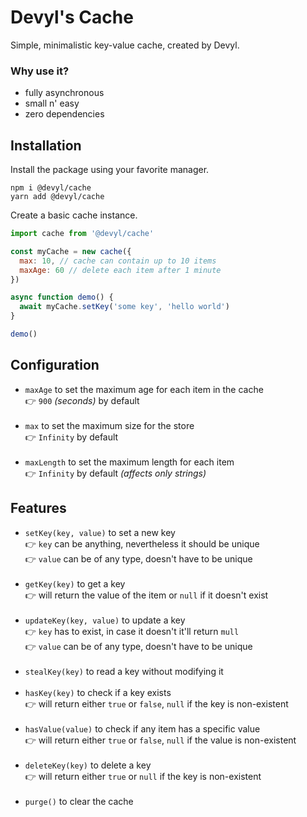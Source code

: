 # Devyl's Cache

Simple, minimalistic key-value cache, created by Devyl.

### Why use it?

- fully asynchronous
- small n' easy
- zero dependencies

## Installation

Install the package using your favorite manager.

```sh-session
npm i @devyl/cache
yarn add @devyl/cache
```

Create a basic cache instance.

```js
import cache from '@devyl/cache'

const myCache = new cache({
  max: 10, // cache can contain up to 10 items
  maxAge: 60 // delete each item after 1 minute
})

async function demo() {
  await myCache.setKey('some key', 'hello world')
}

demo()
```

## Configuration

- `maxAge` to set the maximum age for each item in the cache <br/> 👉 `900` _(seconds)_ by default <br/><br/>
- `max` to set the maximum size for the store <br/> 👉 `Infinity` by default <br/><br/>
- `maxLength` to set the maximum length for each item <br/> 👉 `Infinity` by default _(affects only strings)_

## Features

- `setKey(key, value)` to set a new key <br/> 👉 `key` can be anything, nevertheless it should be unique <br/> 👉 `value` can be of any type, doesn't have to be unique <br/><br/>
- `getKey(key)` to get a key <br/> 👉 will return the value of the item or `null` if it doesn't exist <br/><br/>
- `updateKey(key, value)` to update a key <br/> 👉 `key` has to exist, in case it doesn't it'll return `mull` <br/> 👉 `value` can be of any type, doesn't have to be unique <br/><br/>
- `stealKey(key)` to read a key without modifying it <br/><br/>
- `hasKey(key)` to check if a key exists <br/> 👉 will return either `true` or `false`, `null` if the key is non-existent <br/><br/>
- `hasValue(value)` to check if any item has a specific value <br/> 👉 will return either `true` or `false`, `null` if the value is non-existent <br/><br/>
- `deleteKey(key)` to delete a key <br/> 👉 will return either `true` or `null` if the key is non-existent <br/><br/>
- `purge()` to clear the cache
